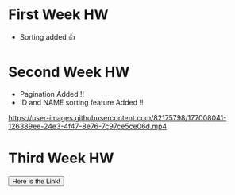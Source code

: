 # First Week HW

- Sorting added :+1:

# Second Week HW 

- Pagination Added !! 
- ID and NAME sorting feature Added !!

https://user-images.githubusercontent.com/82175798/177008041-126389ee-24e3-4f47-8e76-7c97ce5ce06d.mp4

# Third Week HW

<a href="https://todopost-udk.netlify.app">
    <button>Here is the Link!</button>
</a>
